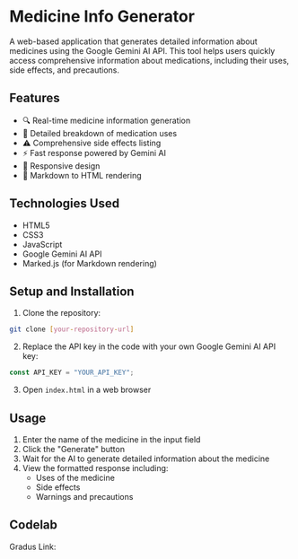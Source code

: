 # Medicine Info Generator

A web-based application that generates detailed information about medicines using the Google Gemini AI API. This tool helps users quickly access comprehensive information about medications, including their uses, side effects, and precautions.

## Features

- 🔍 Real-time medicine information generation
- 💊 Detailed breakdown of medication uses
- ⚠️ Comprehensive side effects listing
- ⚡ Fast response powered by Gemini AI
- 📱 Responsive design
- 🔄 Markdown to HTML rendering

## Technologies Used

- HTML5
- CSS3
- JavaScript
- Google Gemini AI API
- Marked.js (for Markdown rendering)

## Setup and Installation

1. Clone the repository:
```bash
git clone [your-repository-url]
```

2. Replace the API key in the code with your own Google Gemini AI API key:
```javascript
const API_KEY = "YOUR_API_KEY";
```

3. Open `index.html` in a web browser

## Usage

1. Enter the name of the medicine in the input field
2. Click the "Generate" button
3. Wait for the AI to generate detailed information about the medicine
4. View the formatted response including:
   - Uses of the medicine
   - Side effects
   - Warnings and precautions


## Codelab
Gradus Link: 
